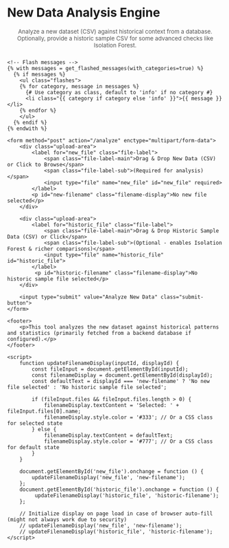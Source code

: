 <!DOCTYPE html>
<html lang="en">
<head>
    <meta charset="UTF-8">
    <meta name="viewport" content="width=device-width, initial-scale=1.0">
    <title>Upload New Data for Analysis</title>
    <link rel="stylesheet" href="{{ url_for('static', filename='styles.css') }}">
    <style>
        /* Additional styles specific to index.html if needed, or move to styles.css */
        .subtitle {
            text-align: center;
            color: #555;
            margin-bottom: 25px;
            font-size: 0.95em;
        }
        .file-label-main {
            display: block;
            font-size: 1.1em;
            font-weight: bold;
            margin-bottom: 5px;
        }
        .file-label-sub {
            display: block;
            font-size: 0.85em;
            color: #666;
        }
        .filename-display {
            margin-top: 10px;
            font-style: italic;
            color: #777;
            font-size: 0.9em;
            min-height: 1.2em; /* Prevent layout shift when text changes */
        }
        footer {
            text-align: center;
            margin-top: 40px;
            font-size: 0.9em;
            color: #777;
        }
        /* Flash message base style */
        .flashes li {
            list-style-type: none;
            padding: 12px 15px;
            margin-bottom: 15px;
            border: 1px solid transparent;
            border-radius: 4px;
            font-size: 0.95em;
        }
        /* Specific flash categories (add these to your styles.css for better organization) */
        .flashes li.error, .flashes li.danger { /* 'danger' is a common Bootstrap category name */
            color: #721c24;
            background-color: #f8d7da;
            border-color: #f5c6cb;
        }
        .flashes li.success {
            color: #155724;
            background-color: #d4edda;
            border-color: #c3e6cb;
        }
        .flashes li.info {
            color: #0c5460;
            background-color: #d1ecf1;
            border-color: #bee5eb;
        }
        .flashes li.warning {
            color: #856404;
            background-color: #fff3cd;
            border-color: #ffeeba;
        }
    </style>
</head>
<body>
    <h1>New Data Analysis Engine</h1>
    <p class="subtitle">Analyze a new dataset (CSV) against historical context from a database. Optionally, provide a historic sample CSV for some advanced checks like Isolation Forest.</p>

    <!-- Flash messages -->
    {% with messages = get_flashed_messages(with_categories=true) %}
      {% if messages %}
        <ul class="flashes">
        {% for category, message in messages %}
          {# Use category as class, default to 'info' if no category #}
          <li class="{{ category if category else 'info' }}">{{ message }}</li>
        {% endfor %}
        </ul>
      {% endif %}
    {% endwith %}

    <form method="post" action="/analyze" enctype="multipart/form-data">
        <div class="upload-area">
            <label for="new_file" class="file-label">
                <span class="file-label-main">Drag & Drop New Data (CSV) or Click to Browse</span>
                <span class="file-label-sub">(Required for analysis)</span>
                <input type="file" name="new_file" id="new_file" required>
            </label>
            <p id="new-filename" class="filename-display">No new file selected</p>
        </div>

        <div class="upload-area">
            <label for="historic_file" class="file-label">
                <span class="file-label-main">Drag & Drop Historic Sample Data (CSV) or Click</span>
                <span class="file-label-sub">(Optional - enables Isolation Forest & richer comparisons)</span>
                <input type="file" name="historic_file" id="historic_file">
            </label>
             <p id="historic-filename" class="filename-display">No historic sample file selected</p>
        </div>

        <input type="submit" value="Analyze New Data" class="submit-button">
    </form>

    <footer>
        <p>This tool analyzes the new dataset against historical patterns and statistics (primarily fetched from a backend database if configured).</p>
    </footer>

    <script>
        function updateFilenameDisplay(inputId, displayId) {
            const fileInput = document.getElementById(inputId);
            const filenameDisplay = document.getElementById(displayId);
            const defaultText = displayId === 'new-filename' ? 'No new file selected' : 'No historic sample file selected';

            if (fileInput.files && fileInput.files.length > 0) {
                filenameDisplay.textContent = 'Selected: ' + fileInput.files[0].name;
                filenameDisplay.style.color = '#333'; // Or a CSS class for selected state
            } else {
                filenameDisplay.textContent = defaultText;
                filenameDisplay.style.color = '#777'; // Or a CSS class for default state
            }
        }

        document.getElementById('new_file').onchange = function () {
            updateFilenameDisplay('new_file', 'new-filename');
        };
        document.getElementById('historic_file').onchange = function () {
             updateFilenameDisplay('historic_file', 'historic-filename');
        };

        // Initialize display on page load in case of browser auto-fill (might not always work due to security)
        // updateFilenameDisplay('new_file', 'new-filename');
        // updateFilenameDisplay('historic_file', 'historic-filename');
    </script>
</body>
</html>